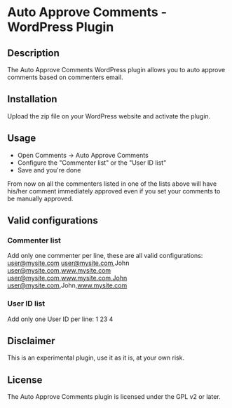 # Auto Approve Comments - WordPress Plugin

## Description
The Auto Approve Comments WordPress plugin allows you to auto approve comments based on commenters email.

## Installation
Upload the zip file on your WordPress website and activate the plugin.

## Usage
* Open Comments -> Auto Approve Comments
* Configure the "Commenter list" or the "User ID list"
* Save and you're done

From now on all the commenters listed in one of the lists above will have his/her comment immediately approved even if you set your comments to be manually approved.

## Valid configurations

### Commenter list
Add only one commenter per line, these are all valid configurations:
user@mysite.com
user@mysite.com,John
user@mysite.com,www.mysite.com
user@mysite.com,www.mysite.com,John
user@mysite.com,John,www.mysite.com

### User ID list
Add only one User ID per line:
1
23
4

## Disclaimer
This is an experimental plugin, use it as it is, at your own risk.

## License
The Auto Approve Comments plugin is licensed under the GPL v2 or later.

